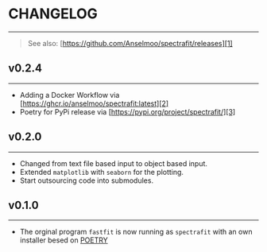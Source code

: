 # CHANGELOG

---

> See also: [https://github.com/Anselmoo/spectrafit/releases][1]

## v0.2.4

---

- Adding a Docker Workflow via [https://ghcr.io/anselmoo/spectrafit:latest][2]
- Poetry for PyPi release via [https://pypi.org/project/spectrafit/][3]

## v0.2.0

---

- Changed from text file based input to object based input.
- Extended `matplotlib` with `seaborn` for the plotting.
- Start outsourcing code into submodules.

## v0.1.0

---

- The orginal program `fastfit` is now running as `spectrafit` with an own
  installer besed on [POETRY](https://python-poetry.org)

[1]: https://github.com/Anselmoo/spectrafit/releases
[2]: https://ghcr.io/anselmoo/spectrafit:latest
[3]: https://pypi.org/project/spectrafit/
